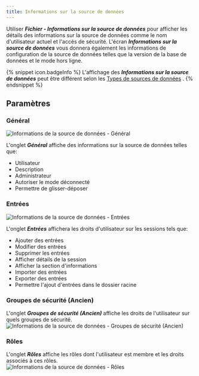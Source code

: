 ```yaml
---
title: Informations sur la source de données
---
```

Utiliser ***Fichier - Informations sur la source de données*** pour afficher les détails des informations sur la source de données comme le nom d&apos;utilisateur actuel et l&apos;accès de sécurité. L&apos;écran ***Informations sur la source de données*** vous donnera également les informations de configuration de la source de données telles que la version de la base de données et le mode hors ligne.  

{% snippet icon.badgeInfo %}
L&apos;affichage des ***Informations sur la source de données*** peut être différent selon les [Types de sources de données](/fr/rdm/mac/data-sources/data-sources-types/) . 
{% endsnippet %}
 

## Paramètres 

### Général 

![Informations de la source de données - Général](/img/fr/rdm/mac/clip4017.png) 

L&apos;onglet ***Général*** affiche des informations sur la source de données telles que:  

* Utilisateur 
* Description 
* Administrateur 
* Autoriser le mode déconnecté 
* Permettre de glisser-déposer 

### Entrées 

![Informations de la source de données - Entrées](/img/fr/rdm/mac/clip4018.png) 

L&apos;onglet ***Entrées*** affichera les droits d&apos;utilisateur sur les sessions tels que:  

* Ajouter des entrées 
* Modifier des entrées 
* Supprimer les entrées 
* Afficher détails de la session 
* Afficher la section d&apos;informations 
* Importer des entrées 
* Exporter des entrées 
* Permettre l&apos;ajout d&apos;entrées dans le dossier racine 

### Groupes de sécurité (Ancien) 

L&apos;onglet ***Groupes de sécurité (Ancien)*** affiche les droits de l&apos;utilisateur sur quels groupes de sécurité.  
![Informations de la source de données - Groupes de sécurité (Ancien)](/img/fr/rdm/mac/clip4019.png) 

### Rôles 
L&apos;onglet ***Rôles*** affiche les rôles dont l&apos;utilisateur est membre et les droits associés à ces rôles.  
![Informations de la source de données - Rôles](/img/fr/rdm/mac/clip4020.png) 

